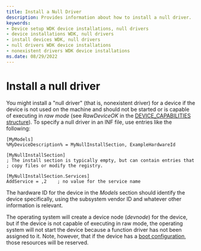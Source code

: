 ```yaml
---
title: Install a Null Driver
description: Provides information about how to install a null driver.
keywords:
- Device setup WDK device installations, null drivers
- device installations WDK, null drivers
- install devices WDK, null drivers
- null drivers WDK device installations
- nonexistent drivers WDK device installations
ms.date: 08/29/2022
---
```


# Install a null driver

You might install a "null driver" (that is, nonexistent driver) for a device if the device is not used on the machine and should not be started or is capable of executing in *raw mode* (see *RawDeviceOK* in the [DEVICE_CAPABILITIES structure](/windows-hardware/drivers/ddi/wdm/ns-wdm-_device_capabilities)). To specify a null driver in an INF file, use entries like the following:

```inf
[MyModels]
%MyDeviceDescription% = MyNullInstallSection, ExampleHardwareId

[MyNullInstallSection]
; The install section is typically empty, but can contain entries that
; copy files or modify the registry.

[MyNullInstallSection.Services]
AddService = ,2    ; no value for the service name
```

The hardware ID for the device in the *Models* section should identify the device specifically, using the subsystem vendor ID and whatever other information is relevant.

The operating system will create a device node (*devnode*) for the device, but if the device is not capable of executing in raw mode, the operating system will not start the device because a function driver has not been assigned to it. Note, however, that if the device has a [boot configuration](../kernel/hardware-resources.md#logical-configuration-types-for-resource-lists), those resources will be reserved.
